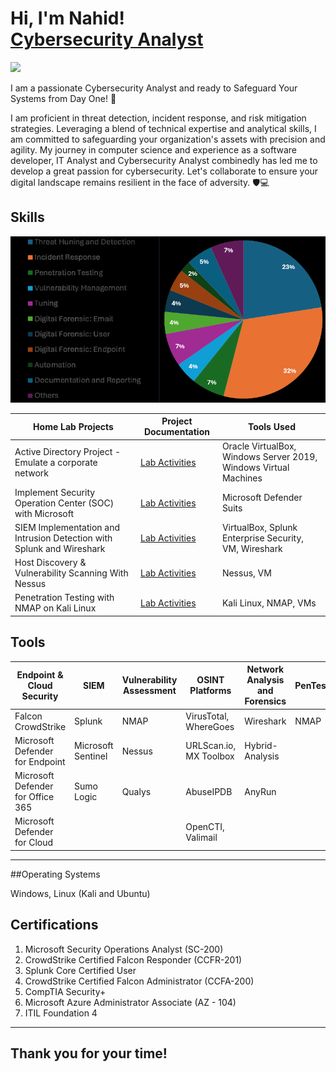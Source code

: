 <h1>Hi, I'm Nahid! <br/><a href="https://github.com/nahid7474">Cybersecurity Analyst</a></h1>

<a href="https://www.linkedin.com/in/nahidanalyst/"><img src="https://img.shields.io/badge/-LinkedIn-0072b1?&style=for-the-badge&logo=linkedin&logoColor=white" /></a>

I am a passionate Cybersecurity Analyst and ready to Safeguard Your Systems from Day One! 💼 

I am proficient in threat detection, incident response, and risk mitigation strategies. 
Leveraging a blend of technical expertise and analytical skills, I am committed to safeguarding your organization's assets with precision and agility. 
My journey in computer science and experience as a software developer, IT Analyst and Cybersecurity Analyst combinedly has led me to develop a great passion for cybersecurity.
Let's collaborate to ensure your digital landscape remains resilient in the face of adversity. 🛡️💻 


## Skills


<img src="https://github.com/nahid7474/Photos/blob/main/skillsets.png" /> 


| Home Lab Projects                             | Project Documentation         | Tools Used
|-----------------------------------------------|----------------------------|-------------------------------------------------------------
| Active Directory Project - Emulate a corporate network  | <a href="https://github.com/nahid7474/AD">Lab Activities</a>| Oracle VirtualBox, Windows Server 2019, Windows Virtual Machines
| Implement Security Operation Center (SOC) with Microsoft  |<a href="https://github.com/nahid7474/SOC">Lab Activities</a>| Microsoft Defender Suits 
| SIEM Implementation and Intrusion Detection with Splunk and Wireshark  | <a href="https://github.com/nahid7474/Project1">Lab Activities</a>| VirtualBox, Splunk Enterprise Security, VM, Wireshark
| Host Discovery & Vulnerability Scanning With Nessus | <a href="https://github.com/nahid7474/Nessus">Lab Activities</a>| Nessus, VM
| Penetration Testing with NMAP on Kali Linux   | <a href="https://github.com/nahid7474/PenTest/tree/main">Lab Activities</a>| Kali Linux, NMAP, VMs


## Tools 
| Endpoint & Cloud Security           | SIEM                       | Vulnerability Assessment | OSINT Platforms      | Network Analysis and Forensics | PenTest
|-------------------------------------|----------------------------|--------------------------|----------------------|--------------------------------|--------------------------
| Falcon CrowdStrike                  | Splunk                     | NMAP                     |VirusTotal, WhereGoes | Wireshark                      | NMAP|
| Microsoft Defender for Endpoint     | Microsoft Sentinel         | Nessus                   |URLScan.io, MX Toolbox| Hybrid-Analysis                |
| Microsoft Defender for Office 365   | Sumo Logic                 | Qualys                   |AbuseIPDB             | AnyRun                         |
| Microsoft Defender for Cloud        |                            |                          |OpenCTI, Valimail     | 
--------------------------------------------------------------------------------------------------------------------------------------------------------------------------------------
##Operating Systems

Windows, Linux (Kali and Ubuntu)

## Certifications

1.	Microsoft Security Operations Analyst (SC-200) 
2.	CrowdStrike Certified Falcon Responder (CCFR-201) 
3.	Splunk Core Certified User 
4.	CrowdStrike Certified Falcon Administrator (CCFA-200) 
5.	CompTIA Security+  
6.	Microsoft Azure Administrator Associate (AZ - 104) 
7.	ITIL Foundation 4
----------------------------------------------------------------------------------------------------------------------
Thank you for your time! 
---------------------------------------------------------------------------------------------------------------------
